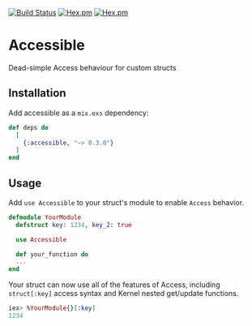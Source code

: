 [![Build Status](https://travis-ci.org/codedge-llc/accessible.svg?branch=master)](https://travis-ci.org/codedge-llc/accessible)
[![Hex.pm](http://img.shields.io/hexpm/v/accessible.svg)](https://hex.pm/packages/accessible) [![Hex.pm](http://img.shields.io/hexpm/dt/accessible.svg)](https://hex.pm/packages/accessible)

# Accessible

Dead-simple Access behaviour for custom structs

## Installation

Add accessible as a `mix.exs` dependency:

```elixir
def deps do
  [
    {:accessible, "~> 0.3.0"}
  ]
end
```

## Usage

Add `use Accessible` to your struct's module to enable `Access` behavior.

```elixir
defmodule YourModule
  defstruct key: 1234, key_2: true

  use Accessible

  def your_function do
  ...
end
```

Your struct can now use all of the features of Access, including `struct[:key]` access syntax and Kernel nested get/update functions.

```elixir
iex> %YourModule{}[:key]
1234
```
